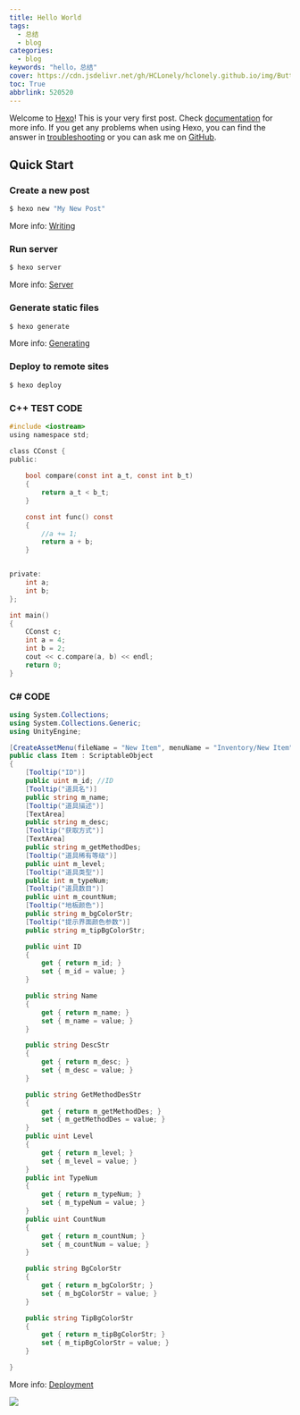 ```yaml
---
title: Hello World
tags:
  - 总结
  - blog
categories:
  - blog
keywords: "hello，总结"
cover: https://cdn.jsdelivr.net/gh/HCLonely/hclonely.github.io/img/Butterfly/006.webp
toc: True
abbrlink: 520520
---
```

Welcome to [Hexo](https://hexo.io/)! This is your very first post. Check [documentation](https://hexo.io/docs/) for more info. If you get any problems when using Hexo, you can find the answer in [troubleshooting](https://hexo.io/docs/troubleshooting.html) or you can ask me on [GitHub](https://github.com/hexojs/hexo/issues).

## Quick Start

### Create a new post

``` bash
$ hexo new "My New Post"
```

More info: [Writing](https://hexo.io/docs/writing.html)

### Run server

``` bash
$ hexo server
```

More info: [Server](https://hexo.io/docs/server.html)

### Generate static files

``` bash
$ hexo generate
```

More info: [Generating](https://hexo.io/docs/generating.html)

### Deploy to remote sites

``` bash
$ hexo deploy
```

### C++ TEST CODE

```c
#include <iostream>
using namespace std;

class CConst {
public:
	
	bool compare(const int a_t, const int b_t)
	{
		return a_t < b_t;
	}

	const int func() const
	{
		//a += 1;
		return a + b;
	}


private:
	int a;
	int b;
};

int main()
{
	CConst c;
	int a = 4;
	int b = 2;
	cout << c.compare(a, b) << endl;
	return 0;
}
```

### C# CODE

```C#
using System.Collections;
using System.Collections.Generic;
using UnityEngine;

[CreateAssetMenu(fileName = "New Item", menuName = "Inventory/New Item")]
public class Item : ScriptableObject
{
    [Tooltip("ID")]
    public uint m_id; //ID
    [Tooltip("道具名")]
    public string m_name;
    [Tooltip("道具描述")]
    [TextArea]
    public string m_desc;
    [Tooltip("获取方式")]
    [TextArea]
    public string m_getMethodDes;
    [Tooltip("道具稀有等级")]
    public uint m_level;
    [Tooltip("道具类型")]
    public int m_typeNum;
    [Tooltip("道具数目")]
    public uint m_countNum;
    [Tooltip("地板颜色")]
    public string m_bgColorStr;
    [Tooltip("提示界面颜色参数")]
    public string m_tipBgColorStr;

    public uint ID
    {
        get { return m_id; }
        set { m_id = value; }
    }

    public string Name
    {
        get { return m_name; }
        set { m_name = value; }
    }

    public string DescStr
    {
        get { return m_desc; }
        set { m_desc = value; }
    }

    public string GetMethodDesStr
    {
        get { return m_getMethodDes; }
        set { m_getMethodDes = value; }
    }
    public uint Level
    {
        get { return m_level; }
        set { m_level = value; }
    }
    public int TypeNum
    {
        get { return m_typeNum; }
        set { m_typeNum = value; }
    }
    public uint CountNum
    {
        get { return m_countNum; }
        set { m_countNum = value; }
    }

    public string BgColorStr
    {
        get { return m_bgColorStr; }
        set { m_bgColorStr = value; }
    }

    public string TipBgColorStr
    {
        get { return m_tipBgColorStr; }
        set { m_tipBgColorStr = value; }
    }

}
```

More info: [Deployment](https://hexo.io/docs/one-command-deployment.html)

![](http://rdcib7cq1.hn-bkt.clouddn.com/paiDaXing.jpeg)
